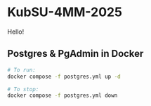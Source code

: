 # KubSU-4MM-2025

Hello!

## Postgres & PgAdmin in Docker

```bash
# To run:
docker compose -f postgres.yml up -d

# To stop:
docker compose -f postgres.yml down
```
